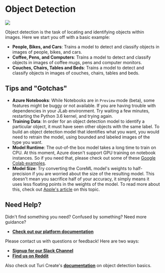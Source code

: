 # Object Detection
<a href="https://notebooks.azure.com/Skafos/projects/object-detection-examples">    <img src="https://notebooks.azure.com/launch.svg" /></a>

Object detection is the task of locating and identifying objects within images. Here we start you off with a basic
 example:

 - **People, Bikes, and Cars**: Trains a model to detect and classify objects in images of people, bikes, and cars.
 - **Coffee, Pens, and Computers**: Trains a model to detect and classify objects in images of coffee mugs, pens and computer monitors.
 - **Couches, Chairs, Tables and Beds**: Trains a model to detect and classify objects in images of couches, chairs, tables and beds.

## Tips and "Gotchas"
-  **Azure Notebooks**: While Notebooks are in `Preview` mode (beta), some features might be buggy or not available. If you are having trouble with dependencies in your JLab environment. Try waiting a few minutes, restarting the Python 3.6 kernel, and trying again.
-  **Training Data**: In order for an object detection model to identify a particular object, it must have seen
other objects with the same label. To build an object detection model that identifies what you want, you would need
to retrain the model, using bounded and labeled images of the type you want.
-  **Model Runtime**: The out-of-the box model takes a long time to train on CPU. At this moment, Azure doesn't support GPU training on notebook instances. So if you need that, please check out some of these [Google Colab examples](https://github.com/skafos/colab-example-models).
-  **Model Size**: Try converting the CoreML model's weights to half-precision if you are worried about the size of the
resulting model. This doesn't mean you sacrifice half of your accuracy, it simply means it uses less floating points
in the weights of the model. To read more about this, check out [Apple's article](https://developer.apple.com/documentation/coreml/reducing_the_size_of_your_core_ml_app) on this topic.


## Need Help?
Didn't find something you need? Confused by something? Need more guidance?

- [**Check out our platform documentation**](https://docs.skafos.ai)

Please contact us with questions or feedback! Here are two ways:

-  [**Signup for our Slack Channel**](https://join.slack.com/t/metismachine-skafos/shared_invite/enQtNTAxMzEwOTk2NzA5LThjMmMyY2JkNTkwNDQ1YjgyYjFiY2MyMjRkMzYyM2E4MjUxNTJmYmQyODVhZWM2MjQwMjE5ZGM1Y2YwN2M5ODI)
-  [**Find us on Reddit**](https://reddit.com/r/skafos)

Also check out Turi Create's [**documentation**](https://apple.github.io/turicreate/docs/userguide/object_detection/)
 on object detection basics.

